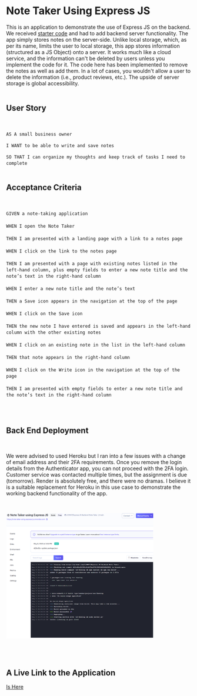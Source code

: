# Note Taker Using Express JS

This is an application to demonstrate the use of Express JS on the backend. We received [starter code](https://github.com/coding-boot-camp/miniature-eureka) and had to add backend server functionality. The app simply stores notes on the server-side. Unlike local storage, which, as per its name, limits the user to local storage, this app stores information (structured as a JS Object) onto a server. It works much like a cloud service, and the information can't be deleted by users unless you implement the code for it. The code here has been implemented to remove the notes as well as add them. In a lot of cases, you wouldn't allow a user to delete the information (i.e., product reviews, etc.). The upside of server storage is global accessibility.
<br>
<br>

## User Story
<br>


`AS A small business owner`
<br>

`I WANT to be able to write and save notes`
<br>

`SO THAT I can organize my thoughts and keep track of tasks I need to complete `
<br>
<br>


## Acceptance Criteria

<br>

`GIVEN a note-taking application`<br><br>
`WHEN I open the Note Taker`<br><br>
`THEN I am presented with a landing page with a link to a notes page`<br><br>
`WHEN I click on the link to the notes page`<br><br>
`THEN I am presented with a page with existing notes listed in the left-hand column, plus empty fields to enter a new note title and the note’s text in the right-hand column`<br><br>
`WHEN I enter a new note title and the note’s text`<br><br>
`THEN a Save icon appears in the navigation at the top of the page`<br><br>
`WHEN I click on the Save icon`<br><br>
`THEN the new note I have entered is saved and appears in the left-hand column with the other existing notes`<br><br>
`WHEN I click on an existing note in the list in the left-hand column`<br><br>
`THEN that note appears in the right-hand column`<br><br>
`WHEN I click on the Write icon in the navigation at the top of the page`<br><br>
`THEN I am presented with empty fields to enter a new note title and the note’s text in the right-hand column`<br><br>

<br>

## Back End Deployment
<br>

We were advised to used Heroku but I ran into a few issues with a change of email address and their 2FA requirements. Once you remove the login details from the Authenticator app, you can not proceed with the 2FA login. Customer service was contacted multiple times, but the assignment is due (tomorrow). Render is absolutely free, and there were no dramas. I believe it is a suitable replacement for Heroku in this use case to demonstrate the working backend functionality of the app.

<br>

<p align="left">
  <img src="assets\images\backend-deployment.png" width="400">
</p>


<br>
<br>

## A Live Link to the Application
[Is Here](https://note-taker-using-express-js.onrender.com)

<br>
<br>